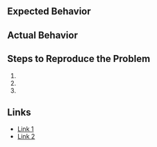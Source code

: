 ## Expected Behavior

<!-- Describe the expected behaviour in detail -->

## Actual Behavior

<!-- Describe the actual behaviour in detail -->

## Steps to Reproduce the Problem

<!-- List the steps to reproduce the problem -->

1.
2.
3.

## Links

<!-- Provide links connected to this issue -->

- [Link 1]()
- [Link 2]()
